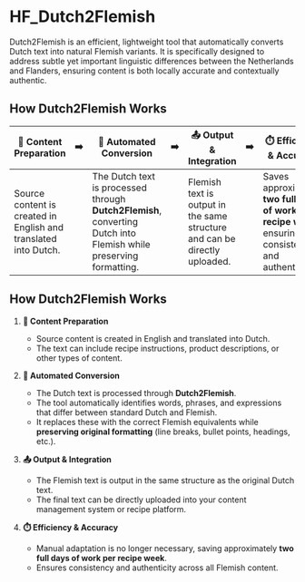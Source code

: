 # HF_Dutch2Flemish
Dutch2Flemish is an efficient, lightweight tool that automatically converts Dutch text into natural Flemish variants. It is specifically designed to address subtle yet important linguistic differences between the Netherlands and Flanders, ensuring content is both locally accurate and contextually authentic.

## How Dutch2Flemish Works

| 📝 Content Preparation | ➡️ | 🤖 Automated Conversion | ➡️ | 📤 Output & Integration | ➡️ | ⏱️ Efficiency & Accuracy |
|-----------------------|----|------------------------|----|------------------------|----|-------------------------|
| Source content is created in English and translated into Dutch. | | The Dutch text is processed through **Dutch2Flemish**, converting Dutch into Flemish while preserving formatting. | | Flemish text is output in the same structure and can be directly uploaded. | | Saves approximately **two full days of work per recipe week**, ensuring consistency and authenticity. |


## How Dutch2Flemish Works

1. **📝 Content Preparation**  
   - Source content is created in English and translated into Dutch.  
   - The text can include recipe instructions, product descriptions, or other types of content.

2. **🤖 Automated Conversion**  
   - The Dutch text is processed through **Dutch2Flemish**.  
   - The tool automatically identifies words, phrases, and expressions that differ between standard Dutch and Flemish.  
   - It replaces these with the correct Flemish equivalents while **preserving original formatting** (line breaks, bullet points, headings, etc.).

3. **📤 Output & Integration**  
   - The Flemish text is output in the same structure as the original Dutch text.  
   - The final text can be directly uploaded into your content management system or recipe platform.

4. **⏱️ Efficiency & Accuracy**  
   - Manual adaptation is no longer necessary, saving approximately **two full days of work per recipe week**.  
   - Ensures consistency and authenticity across all Flemish content.
